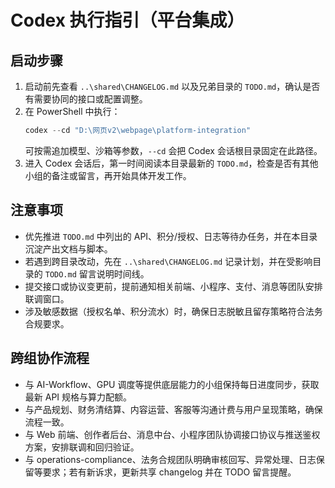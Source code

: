 ﻿# Codex 执行指引（平台集成）

## 启动步骤
1. 启动前先查看 `..\shared\CHANGELOG.md` 以及兄弟目录的 `TODO.md`，确认是否有需要协同的接口或配置调整。
2. 在 PowerShell 中执行：
   ```powershell
   codex --cd "D:\网页v2\webpage\platform-integration"
   ```
   可按需追加模型、沙箱等参数，`--cd` 会把 Codex 会话根目录固定在此路径。
3. 进入 Codex 会话后，第一时间阅读本目录最新的 `TODO.md`，检查是否有其他小组的备注或留言，再开始具体开发工作。

## 注意事项
- 优先推进 `TODO.md` 中列出的 API、积分/授权、日志等待办任务，并在本目录沉淀产出文档与脚本。
- 若遇到跨目录改动，先在 `..\shared\CHANGELOG.md` 记录计划，并在受影响目录的 `TODO.md` 留言说明时间线。
- 提交接口或协议变更前，提前通知相关前端、小程序、支付、消息等团队安排联调窗口。
- 涉及敏感数据（授权名单、积分流水）时，确保日志脱敏且留存策略符合法务合规要求。

## 跨组协作流程
- 与 AI-Workflow、GPU 调度等提供底层能力的小组保持每日进度同步，获取最新 API 规格与算力配额。
- 与产品规划、财务清结算、内容运营、客服等沟通计费与用户呈现策略，确保流程一致。
- 与 Web 前端、创作者后台、消息中台、小程序团队协调接口协议与推送鉴权方案，安排联调和回归验证。
- 与 operations-compliance、法务合规团队明确审核回写、异常处理、日志保留等要求；若有新诉求，更新共享 changelog 并在 TODO 留言提醒。

